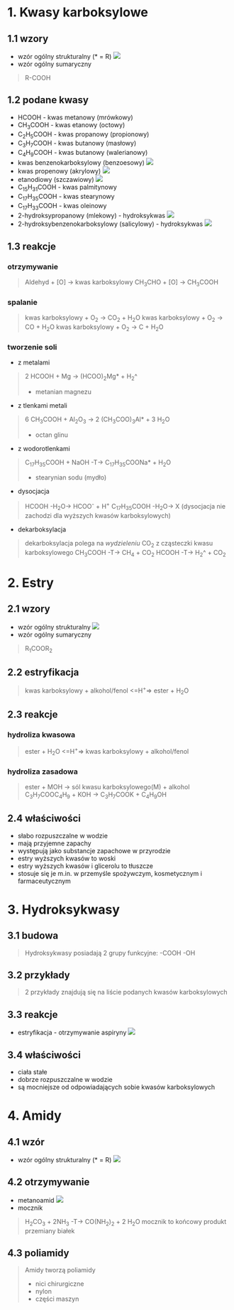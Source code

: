 # 1. Kwasy karboksylowe

##  1.1 wzory

* wzór ogólny strukturalny (* = R)
	![](1.png)
* wzór ogólny sumaryczny
>R-COOH
## 1.2 podane kwasy
- HCOOH - kwas metanowy (mrówkowy)
- CH<sub>3</sub>COOH - kwas etanowy (octowy)
- C<sub>2</sub>H<sub>5</sub>COOH - kwas propanowy (propionowy)
- C<sub>3</sub>H<sub>7</sub>COOH - kwas butanowy (masłowy)
- C<sub>4</sub>H<sub>9</sub>COOH - kwas butanowy (walerianowy)
- kwas benzenokarboksylowy (benzoesowy)
	![](2.png)
- kwas propenowy (akrylowy)
	![](3.png)
- etanodiowy (szczawiowy)
	![](4.png)
- C<sub>15</sub>H<sub>31</sub>COOH - kwas palmitynowy
- C<sub>17</sub>H<sub>35</sub>COOH - kwas stearynowy
- C<sub>17</sub>H<sub>33</sub>COOH - kwas oleinowy
- 2-hydroksypropanowy (mlekowy) - hydroksykwas
	![](5.png)
- 2-hydroksybenzenokarboksylowy (salicylowy) - hydroksykwas
	![](6.png)
## 1.3 reakcje
### otrzymywanie
> Aldehyd + [O] -> kwas karboksylowy
> CH<sub>3</sub>CHO + [O] -> CH<sub>3</sub>COOH

### spalanie
> kwas karboksylowy + O<sub>2</sub> -> CO<sub>2</sub> + H<sub>2</sub>O
> kwas karboksylowy + O<sub>2</sub> -> CO + H<sub>2</sub>O
> kwas karboksylowy + O<sub>2</sub> -> C + H<sub>2</sub>O

### tworzenie soli
* z metalami
> 2 HCOOH + Mg -> (HCOO)<sub>2</sub>Mg* + H<sub>2</sub>^ 
>* metanian magnezu

* z tlenkami  metali
> 6 CH<sub>3</sub>COOH + Al<sub>2</sub>O<sub>3</sub> -> 2 (CH<sub>3</sub>COO)<sub>3</sub>Al* + 3 H<sub>2</sub>O
> * octan glinu

* z wodorotlenkami
> C<sub>17</sub>H<sub>35</sub>COOH + NaOH -T-> C<sub>17</sub>H<sub>35</sub>COONa* + H<sub>2</sub>O
> * stearynian sodu (mydło)

- dysocjacja
> HCOOH -H<sub>2</sub>O-> HCOO<sup>-</sup> + H<sup>+</sup>
> C<sub>17</sub>H<sub>35</sub>COOH -H<sub>2</sub>O-> X (dysocjacja nie zachodzi dla wyższych kwasów karboksylowych)

* dekarboksylacja
> dekarboksylacja polega na *wydzieleniu* CO<sub>2</sub> z cząsteczki kwasu karboksylowego 
> CH<sub>3</sub>COOH -T-> CH<sub>4</sub> + CO<sub>2</sub>
> HCOOH -T-> H<sub>2</sub>^ + CO<sub>2</sub>

# 2. Estry
## 2.1 wzory
* wzór ogólny strukturalny
	![](10.png)
* wzór ogólny sumaryczny
> R<sub>1</sub>COOR<sub>2</sub>

## 2.2 estryfikacja
> kwas karboksylowy + alkohol/fenol <=H<sup>+</sup>=> ester + H<sub>2</sub>O

## 2.3 reakcje
### hydroliza kwasowa
> ester + H<sub>2</sub>O <=H<sup>+</sup>=> kwas karboksylowy + alkohol/fenol

### hydroliza zasadowa
> ester + MOH -> sól kwasu karboksylowego(M) + alkohol
> C<sub>3</sub>H<sub>7</sub>COOC<sub>4</sub>H<sub>9</sub> + KOH -> C<sub>3</sub>H<sub>7</sub>COOK + C<sub>4</sub>H<sub>9</sub>OH

## 2.4 właściwości
* słabo rozpuszczalne w wodzie
* mają przyjemne zapachy
* występują jako substancje zapachowe w przyrodzie
* estry wyższych kwasów to woski
* estry wyższych kwasów i glicerolu to tłuszcze
* stosuje się je m.in. w przemyśle spożywczym, kosmetycznym i farmaceutycznym
# 3. Hydroksykwasy
## 3.1 budowa
> Hydroksykwasy posiadają 2 grupy funkcyjne:
> -COOH
> -OH 

## 3.2 przykłady
> 2 przykłady znajdują się na liście podanych kwasów karboksylowych

## 3.3 reakcje
* estryfikacja - otrzymywanie aspiryny
	![](7.png)

## 3.4 właściwości
- ciała stałe
- dobrze rozpuszczalne w wodzie
- są mocniejsze od odpowiadających sobie kwasów karboksylowych
# 4. Amidy
## 4.1 wzór
* wzór ogólny strukturalny (* = R)
	![](8.png)
## 4.2 otrzymywanie
* metanoamid
	![](9.png)
* mocznik
> H<sub>2</sub>CO<sub>3</sub> + 2NH<sub>3</sub> -T-> CO(NH<sub>2</sub>)<sub>2</sub> + 2 H<sub>2</sub>O
> mocznik to końcowy produkt przemiany białek

## 4.3 poliamidy
> Amidy tworzą poliamidy
> - nici chirurgiczne
> - nylon
> - części maszyn